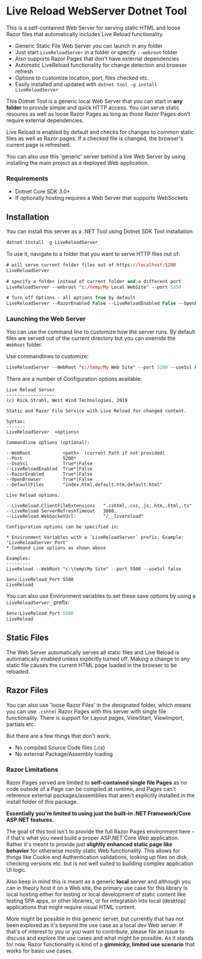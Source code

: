 # Live Reload WebServer Dotnet Tool

This is a self-contained Web Server for serving static HTML and loose Razor files that automatically includes Live Reload functionality. 

* Generic Static File Web Server you can launch in any folder
* Just start `LiveReloadServer` in a folder or specify `--webroot` folder
* Also supports Razor Pages that don't have external dependencies
* Automatic LiveReload functionality for change detection and browser refresh
* Options to customize location, port, files checked etc.
* Easily installed and updated with `dotnet tool -g install LiveReloadServer`

This Dotnet Tool is a generic local Web Server that you can start in **any folder** to provide simple and quick HTTP access. You can serve static resoures as well as loose Razor Pages as long as those Razor Pages don't require external dependencies.

Live Reload is enabled by default and checks for changes to common static files as well as Razor pages. If a checked file is changed, the browser's current page is refreshed. 

You can also use this 'generic' server behind a live Web Server by using installing the main project as a deployed Web application.

### Requirements
* Dotnet Core SDK 3.0+
* If optionally hosting requires a Web Server that supports WebSockets

## Installation
You can install this server as a .NET Tool using Dotnet SDK Tool installation:

```powershell
dotnet install -g LiveReloadServer
```

To use it, navigate to a folder that you want to serve HTTP files out of:

```ps
# will serve current folder files out of https://localhost:5200
LiveReloadServer

# specify a folder instead of current folder and a different port
LiveReloadServer --webroot "c:/temp/My Local WebSite" --port 5350

# Turn off Options - all options True by default
LiveReloadServer --RazorEnabled False --LiveReloadEnabled False --OpenBrowser False
```

### Launching the Web Server
You can use the command line to customize how the server runs. By default files are served out of the current directory but you can override the `WebRoot` folder.

Use commandlines to customize:

```ps
LiveReloadServer --WebRoot "c:/temp/My Web Site" --port 5200 --useSsl False
```

There are a number of Configuration options available:


```text
Live Reload Server
------------------
(c) Rick Strahl, West Wind Technologies, 2019

Static and Razor File Service with Live Reload for changed content.

Syntax:
-------
LiveReloadServer  <options>

Commandline options (optional):

--WebRoot            <path>  (current Path if not provided)
--Port               5200*
--UseSsl             True*|False
--LiveReloadEnabled  True*|False
--RazorEnabled       True*|False
--OpenBrowser        True*|False
--DefaultFiles       "index.html,default.htm,default.html"

Live Reload options:

--LiveReload.ClientFileExtensions   ".cshtml,.css,.js,.htm,.html,.ts"
--LiveReload ServerRefreshTimeout   3000,
--LiveReload.WebSocketUrl:          "/__livereload"

Configuration options can be specified in:

* Environment Variables with a `LiveReloadServer` prefix. Example: 'LiveReloadServer_Port'
* Command Line options as shown above

Examples:
---------
LiveReload --WebRoot "c:\temp\My Site" --port 5500 --useSsl false

$env:LiveReload_Port 5500
LiveReload
```

You can also use Environment variables to set these save options by using a `LiveReloadServer_` prefix:

```ps
$env:LiveReload_Port 5500
LiveReload
```
## Static Files
The Web Server automatically serves all static files and Live Reload is automatically enabled unless explicitly turned off. Making a change to any static file causes the current HTML page loaded in the browser to be reloaded.

## Razor Files
You can also use 'loose Razor Files' in the designated folder, which means you can use `.cshtml` Razor Pages with this server with single file functionality. There is support for Layout pages, ViewStart, ViewImport, partials etc. 

But there are a few things that don't work:

* No compiled Source Code files (.cs)
* No external Package/Assembly loading

### Razor Limitations
Razor Pages served are limited to **self-contained single file Pages** as no code outside of a Page can be compiled at runtime, and Pages can't reference external packages/assemblies that aren't explicitly installed in the install folder of this package.

**Essentially you're limited to using just the built-in .NET Framework/Core ASP.NET features.**

The goal of this tool isn't to provide the full Razor Pages environment here - if that's what you need build a proper ASP.NET Core Web application. Rather it's meant to provide just **slightly enhanced static page like behavior** for otherwise mostly static Web functionality. This allows for things like Cookie and Authentication validations, looking up files on disk, checking versions etc. but is not well suited to building complex application UI logic.
  
Also keep in mind this is meant as a generic **local** server and although you can in theory host it on a Web site, the primary use case for this library is local hosting either for testing or local development of static content like testing SPA apps, or other libraries,  or for integration into local (desktop) applications that might require visual HTML content.

More might be possible in this generic server, but currently that has not been explored as it's beyond the use case as a local dev Web server. If that's of interest to you or you want to contribute, please file an issue to discuss and explore the use cases and what might be possible. As it stands for now, Razor functionality is kind of a **gimmicky, limited use scenario** that works for basic use cases.
